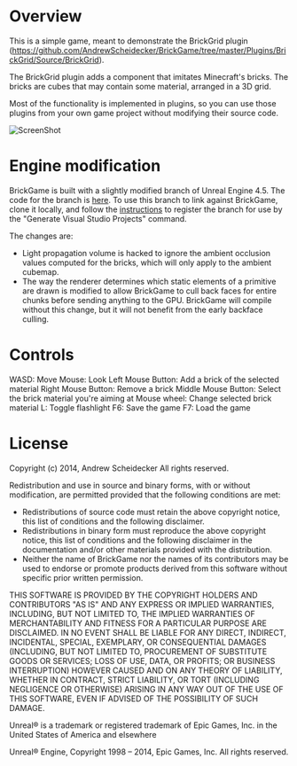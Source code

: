# Overview

This is a simple game, meant to demonstrate the BrickGrid plugin (https://github.com/AndrewScheidecker/BrickGame/tree/master/Plugins/BrickGrid/Source/BrickGrid).

The BrickGrid plugin adds a component that imitates Minecraft's bricks. The bricks are cubes that may contain some material, arranged in a 3D grid.

Most of the functionality is implemented in plugins, so you can use those plugins from your own game project without modifying their source code.

![ScreenShot](https://raw.githubusercontent.com/AndrewScheidecker/BrickGame/master/Screenshot.jpg)

# Engine modification

BrickGame is built with a slightly modified branch of Unreal Engine 4.5. The code for the branch is [here](https://github.com/AndrewScheidecker/UnrealEngine/tree/BrickGame-4.5). To use this branch to link against BrickGame, clone it locally, and follow the [instructions](https://github.com/AndrewScheidecker/UnrealEngine/blob/BrickGame-4.5/README.md) to register the branch for use by the "Generate Visual Studio Projects" command.

The changes are:
* Light propagation volume is hacked to ignore the ambient occlusion values computed for the bricks, which will only apply to the ambient cubemap.
* The way the renderer determines which static elements of a primitive are drawn is modified to allow BrickGame to cull back faces for entire chunks before sending anything to the GPU. BrickGame will compile without this change, but it will not benefit from the early backface culling.

# Controls

WASD: Move
Mouse: Look
Left Mouse Button: Add a brick of the selected material
Right Mouse Button: Remove a brick
Middle Mouse Button: Select the brick material you're aiming at
Mouse wheel: Change selected brick material
L: Toggle flashlight
F6: Save the game
F7: Load the game

# License

Copyright (c) 2014, Andrew Scheidecker
All rights reserved.

Redistribution and use in source and binary forms, with or without modification, are permitted provided that the following conditions are met:
* Redistributions of source code must retain the above copyright notice, this list of conditions and the following disclaimer.
* Redistributions in binary form must reproduce the above copyright notice, this list of conditions and the following disclaimer in the documentation and/or other materials provided with the distribution.
* Neither the name of BrickGame nor the names of its contributors may be used to endorse or promote products derived from this software without specific prior written permission.

THIS SOFTWARE IS PROVIDED BY THE COPYRIGHT HOLDERS AND CONTRIBUTORS "AS IS" AND ANY EXPRESS OR IMPLIED WARRANTIES, INCLUDING, BUT NOT LIMITED TO, THE IMPLIED WARRANTIES OF MERCHANTABILITY AND FITNESS FOR A PARTICULAR PURPOSE ARE DISCLAIMED. IN NO EVENT SHALL <COPYRIGHT HOLDER> BE LIABLE FOR ANY DIRECT, INDIRECT, INCIDENTAL, SPECIAL, EXEMPLARY, OR CONSEQUENTIAL DAMAGES (INCLUDING, BUT NOT LIMITED TO, PROCUREMENT OF SUBSTITUTE GOODS OR SERVICES; LOSS OF USE, DATA, OR PROFITS; OR BUSINESS INTERRUPTION) HOWEVER CAUSED AND ON ANY THEORY OF LIABILITY, WHETHER IN CONTRACT, STRICT LIABILITY, OR TORT (INCLUDING NEGLIGENCE OR OTHERWISE) ARISING IN ANY WAY OUT OF THE USE OF THIS SOFTWARE, EVEN IF ADVISED OF THE POSSIBILITY OF SUCH DAMAGE.

Unreal® is a trademark or registered trademark of Epic Games, Inc. in the United States of America and elsewhere

Unreal® Engine, Copyright 1998 – 2014, Epic Games, Inc.  All rights reserved.